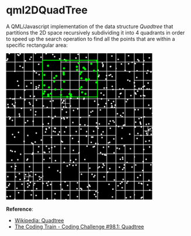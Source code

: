 # qml2DQuadTree

A QML/Javascript implementation of the data structure *Quadtree* that partitions the 2D space recursively subdividing it into 4 quadrants in order to speed up the search operation to find all the points that are within a specific rectangular area:

<img src="screenshot.gif" alt="Screenshot" width="400" height="400">

**Reference**:

- [Wikipedia: Quadtree](https://en.wikipedia.org/wiki/Quadtree)
- [The Coding Train - Coding Challenge #98.1: Quadtree](https://www.youtube.com/watch?v=OJxEcs0w_kE)
